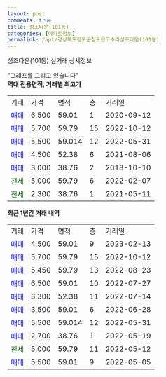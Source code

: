 ```yaml
---
layout: post
comments: true
title: 성조타운(101동)
categories: [아파트정보]
permalink: /apt/경상북도청도군청도읍고수리성조타운(101동)
---
```


성조타운(101동) 실거래 상세정보

<script type="text/javascript">
  google.charts.load('current', {'packages':['line', 'corechart']});
  google.charts.setOnLoadCallback(drawChart);

  function drawChart() {
    var data = new google.visualization.DataTable();
    data.addColumn('date', '거래일');
    data.addColumn('number', "매매");
    data.addColumn('number', "전세");
    data.addColumn('number', "전매");

    data.addRows([[new Date(Date.parse("2023-02-13")), 4500, null, null], [new Date(Date.parse("2022-10-12")), 5700, null, null], [new Date(Date.parse("2022-08-23")), 5450, null, null], [new Date(Date.parse("2022-07-27")), 6500, null, null], [new Date(Date.parse("2022-07-14")), 3300, null, null], [new Date(Date.parse("2022-06-28")), 3500, null, null], [new Date(Date.parse("2022-05-31")), 5500, null, null], [new Date(Date.parse("2022-05-19")), 2700, null, null], [new Date(Date.parse("2022-05-12")), null, 5000, null], [new Date(Date.parse("2022-05-05")), 5500, null, null]]);

    var options = {
      hAxis: {
        format: 'yyyy/MM/dd'
      },    
      lineWidth: 0,
      pointsVisible: true,    
      title: '최근 1년간 유형별 실거래가 분포',
      legend: { position: 'bottom' }
    };

    var formatter = new google.visualization.NumberFormat({pattern:'###,###'} );
    formatter.format(data, 1);
    formatter.format(data, 2);
    
    setTimeout(function() {
        var chart = new google.visualization.LineChart(document.getElementById('columnchart_material'));
        chart.draw(data, (options));
        document.getElementById('loading').style.display = 'none';
    }, 200);
  }
</script>


<div id="loading" style="z-index:20; display: block; margin-left: 0px">"그래프를 그리고 있습니다"</div>
<div id="columnchart_material" style="width: 95%; margin-left: 0px; display: block"></div>
<!-- contents start -->
<b>역대 전용면적, 거래별 최고가</b>
<table class="sortable">
    <tr>
      <td>거래</td>
      <td>가격</td>
      <td>면적</td>
      <td>층</td>
      <td>거래일</td>
    </tr>
        <tr>
          <td><a style="color: blue">매매</a></td>
          <td>6,500</td>
          <td>59.01</td>
          <td>1</td>
          <td>2020-09-12</td>
        </tr>            <tr>
          <td><a style="color: blue">매매</a></td>
          <td>5,700</td>
          <td>59.79</td>
          <td>15</td>
          <td>2022-10-12</td>
        </tr>            <tr>
          <td><a style="color: blue">매매</a></td>
          <td>5,500</td>
          <td>59.014</td>
          <td>12</td>
          <td>2022-05-31</td>
        </tr>            <tr>
          <td><a style="color: blue">매매</a></td>
          <td>4,500</td>
          <td>52.38</td>
          <td>6</td>
          <td>2021-08-06</td>
        </tr>            <tr>
          <td><a style="color: blue">매매</a></td>
          <td>3,000</td>
          <td>38.76</td>
          <td>2</td>
          <td>2018-10-10</td>
        </tr>        
        <tr>
              <td><a style="color: darkgreen">전세</a></td>
              <td>5,000</td>
              <td>59.79</td>
              <td>6</td>
              <td>2022-02-07</td>
            </tr>            <tr>
              <td><a style="color: darkgreen">전세</a></td>
              <td>2,300</td>
              <td>38.76</td>
              <td>1</td>
              <td>2021-05-11</td>
            </tr>        
    
</table>

<b>최근 1년간 거래 내역</b>

<table class="sortable">
    <tr>
      <td>거래</td>
      <td>가격</td>
      <td>면적</td>
      <td>층</td>
      <td>거래일</td>
    </tr>
    <tr>
      <td><a style="color: blue">매매</a></td>
      <td>4,500</td>
      <td>59.01</td>
      <td>9</td>
      <td>2023-02-13</td>
    </tr>          <tr>
      <td><a style="color: blue">매매</a></td>
      <td>5,700</td>
      <td>59.79</td>
      <td>15</td>
      <td>2022-10-12</td>
    </tr>          <tr>
      <td><a style="color: blue">매매</a></td>
      <td>5,450</td>
      <td>59.79</td>
      <td>13</td>
      <td>2022-08-23</td>
    </tr>          <tr>
      <td><a style="color: blue">매매</a></td>
      <td>6,500</td>
      <td>59.01</td>
      <td>10</td>
      <td>2022-07-27</td>
    </tr>          <tr>
      <td><a style="color: blue">매매</a></td>
      <td>3,300</td>
      <td>52.38</td>
      <td>11</td>
      <td>2022-07-14</td>
    </tr>          <tr>
      <td><a style="color: blue">매매</a></td>
      <td>3,500</td>
      <td>59.01</td>
      <td>6</td>
      <td>2022-06-28</td>
    </tr>          <tr>
      <td><a style="color: blue">매매</a></td>
      <td>5,500</td>
      <td>59.014</td>
      <td>12</td>
      <td>2022-05-31</td>
    </tr>          <tr>
      <td><a style="color: blue">매매</a></td>
      <td>2,700</td>
      <td>38.76</td>
      <td>1</td>
      <td>2022-05-19</td>
    </tr>          <tr>
      <td><a style="color: darkgreen">전세</a></td>
      <td>5,000</td>
      <td>59.79</td>
      <td>11</td>
      <td>2022-05-12</td>
    </tr>          <tr>
      <td><a style="color: blue">매매</a></td>
      <td>5,500</td>
      <td>59.01</td>
      <td>9</td>
      <td>2022-05-05</td>
    </tr>      </table>
<!-- contents end -->    

